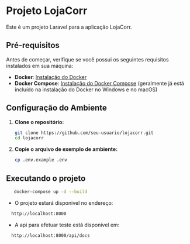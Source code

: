 # Projeto LojaCorr

Este é um projeto Laravel para a aplicação LojaCorr.

## Pré-requisitos

Antes de começar, verifique se você possui os seguintes requisitos instalados em sua máquina:

- **Docker**: [Instalação do Docker](https://docs.docker.com/get-docker/)
- **Docker Compose**: [Instalação do Docker Compose](https://docs.docker.com/compose/install/) (geralmente já está incluído na instalação do Docker no Windows e no macOS)

## Configuração do Ambiente

1. **Clone o repositório:**

   ```bash
   git clone https://github.com/seu-usuario/lojacorr.git
   cd lojacorr
   ```
2. **Copie o arquivo de exemplo de ambiente:**
    ```bash
    cp .env.example .env
    ```
## Executando o projeto
 ```bash
    docker-compose up -d --build

 ```

* O projeto estará disponivel no endereço:
 ```bash
   http://localhost:8000

 ```
 * A api para efetuar teste está disponivel em: 
 ```bash
   http://localhost:8000/api/docs

 ```
